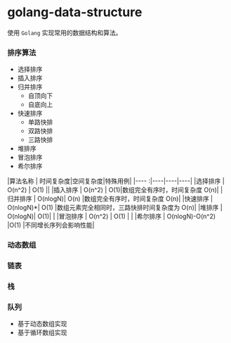 # golang-data-structure

使用 `Golang` 实现常用的数据结构和算法。

### 排序算法
- 选择排序
- 插入排序
- 归并排序
  + 自顶向下
  + 自底向上
- 快速排序
  + 单路快排
  + 双路快排
  + 三路快排
- 堆排序
- 冒泡排序
- 希尔排序

|算法名称 | 时间复杂度|空间复杂度|特殊用例|
|---- :|----|----|----|
|选择排序 | O(n^2) | O(1) ||
|插入排序 | O(n^2) | O(1)|数组完全有序时，时间复杂度 O(n)|
|归并排序 | O(nlogN)| O(n) |数组完全有序时，时间复杂度 O(n)|
|快速排序 | O(nlogN)*| O(1) |数组元素完全相同时，三路快排时间复杂度为 O(n)|
|堆排序  | O(nlogN)| O(1)| |
|冒泡排序 | O(n^2) | O(1) | |
|希尔排序 | O(nlogN)-O(n^2) |O(1) |不同增长序列会影响性能|

### 动态数组
### 链表
### 栈
### 队列
- 基于动态数组实现
- 基于循环数组实现
